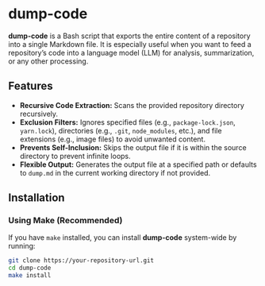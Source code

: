 # dump-code

**dump-code** is a Bash script that exports the entire content of a repository into a single Markdown file. It is especially useful when you want to feed a repository’s code into a language model (LLM) for analysis, summarization, or any other processing.

## Features

- **Recursive Code Extraction:** Scans the provided repository directory recursively.
- **Exclusion Filters:** Ignores specified files (e.g., `package-lock.json`, `yarn.lock`), directories (e.g., `.git`, `node_modules`, etc.), and file extensions (e.g., image files) to avoid unwanted content.
- **Prevents Self-Inclusion:** Skips the output file if it is within the source directory to prevent infinite loops.
- **Flexible Output:** Generates the output file at a specified path or defaults to `dump.md` in the current working directory if not provided.

## Installation

### Using Make (Recommended)
If you have `make` installed, you can install **dump-code** system-wide by running:

```bash
git clone https://your-repository-url.git
cd dump-code
make install
